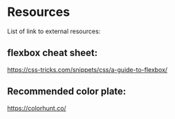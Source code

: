 # Resources
List of link to external resources:
## flexbox cheat sheet:
https://css-tricks.com/snippets/css/a-guide-to-flexbox/

##  Recommended color plate:
https://colorhunt.co/



